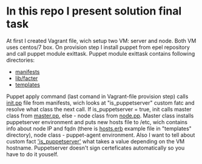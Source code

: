 # In this repo I present solution final task

At first I created Vagrant file, wich setup two VM: server and node. Both VM uses centos/7 box. 
On provision step I install puppet from epel repository and call puppet module exittask.
Puppet module exittask contains following directories: 
 - [manifests](https://github.com/antontkachenka/puppet/tree/master/exittask/manifests)
 - [lib/facter](https://github.com/antontkachenka/puppet/tree/master/exittask/lib/facter)
 - [templates](https://github.com/antontkachenka/puppet/tree/master/exittask/templates)
 
 Puppet apply command (last comand in Vagrant-file provision step) calls [init.pp](https://github.com/antontkachenka/puppet/blob/master/exittask/manifests/init.pp) file from manifests, wich looks at "is_puppetserver" custom fatc and resolve what class the next call. If is_puppetserver = true, init calls master class from [master.pp](https://github.com/antontkachenka/puppet/blob/master/exittask/manifests/master.pp), else - node class from [node.pp](https://github.com/antontkachenka/puppet/blob/master/exittask/manifests/node.pp).
 Master class installs puppetserver environment and puts new hosts file to /etc, wich contains info about node IP and fqdn (there is [hosts.erb](https://github.com/antontkachenka/puppet/blob/master/exittask/templates/hosts.erb) example file in "templates" directory), node class - puppet-agent environment.
 Also I want to tell about custom fact ['is_puppetserver'](https://github.com/antontkachenka/puppet/blob/master/exittask/lib/facter/is_puppetserver.rb) what takes a value depending on the VM hostname.
 Puppetserver doesn't sign certeficates automatically so you have to do it youself. 
